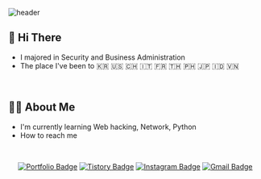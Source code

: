 ![header](https://capsule-render.vercel.app/api?type=waving&color=0:ee82ee,100:6a5acd&height=250&section=header&text=Hayeon%20Kang&fontSize=68&fontAlignY=34&desc=Security%20Engineer&descAlignY=55&animation=twinkling&fontColor=ffffff)

## 👋 Hi There

- I majored in Security and Business Administration
- The place I've been to 🇰🇷 🇺🇸 🇨🇭 🇮🇹 🇫🇷 🇹🇭 🇵🇭 🇯🇵 🇮🇩 🇻🇳
<br>

## 🙋‍♀️ About Me

- I'm currently learning Web hacking, Network, Python
- How to reach me
<br>

<div align=center>
  
[![Portfolio Badge](http://img.shields.io/badge/-Portfolio-black?style=flat-square&logo=github&link=https://gkduss.github.io/)](https://gkduss.github.io/)
[![Tistory Badge](http://img.shields.io/badge/-Tistory-black?style=flat-square&logo=Tistory&link=https://gkduss.tistory.com/)](https://gkduss.tistory.com/)
[![Instagram Badge](https://img.shields.io/badge/-Instagram-dd2a7b?style=flat-square&logo=instagram&logoColor=white&link=https://www.instagram.com/ha_yeonz/)](https://www.instagram.com/ha_yeonz/) 
[![Gmail Badge](https://img.shields.io/badge/-Gmail-d14836?style=flat-square&logo=Gmail&logoColor=white&link=mailto:gkduss.dev@gmail.com)](mailto:gkduss.dev@gmail.com)
</div>
